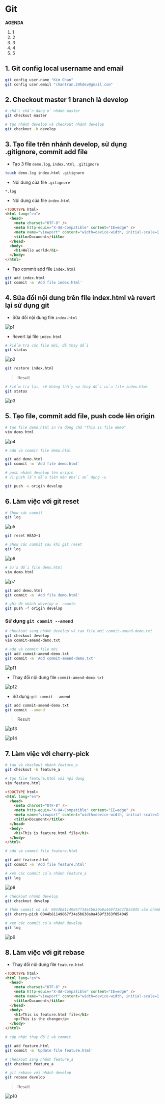 # Git

**AGENDA**

1. 1
2. 2
3. 3
4. 4
5. 5

## 1. Git config local username and email

```bash
git config user.name "Kim Chan"
git config user.email "chantran.24hdev@gmail.com"
```

## 2. Checkout master 1 branch là develop

```bash
# chắc chắn đang ở nhánh master
git checkout master

# tạo nhánh develop và checkout nhánh develop
git checkout -b develop
```

## 3. Tạo file trên nhánh develop, sử dụng .gitignore, commit add file

- Tạo 3 file `demo.log`, `index.html`, `.gitignore`

```bash
touch demo.log index.html .gitignore
```

- Nội dung của file `.gitignore`

```
*.log
```

- Nội dung của file `index.html`

```html
<!DOCTYPE html>
<html lang="en">
  <head>
    <meta charset="UTF-8" />
    <meta http-equiv="X-UA-Compatible" content="IE=edge" />
    <meta name="viewport" content="width=device-width, initial-scale=1.0" />
    <title>Document</title>
  </head>
  <body>
    <h1>Hello world</h1>
  </body>
</html>
```

- Tạo commit add file `index.html`

```bash
git add index.html
git commit -m 'Add file index.html'
```

## 4. Sửa đổi nội dung trên file index.html và revert lại sử dụng git

- Sửa đổi nội dung file `index.html`

![p1](img/1.png)

- Revert lại file `index.html`

```bash
# kiểm tra các file mới, đã thay đổi
git status
```

![p2](img/2.png)

```bash
git restore index.html
```

> Result

```bash
# kiểm tra lại, sẽ không thấy sự thay đổi của file index.html
git status
```

![p3](img/3.png)

## 5. Tạo file, commit add file, push code lên origin

```bash
# tạo file demo.html in ra dòng chữ "This is file demo"
vim demo.html
```

![p4](img/4.png)

```bash
# add và commit file demo.html

git add demo.html
git commit -m 'Add file demo.html'
```

```bash
# push nhánh develop lên origin
# vì push lần đầu tiên nên phải sử dụng -u

git push -u origin develop
```

## 6. Làm việc với git reset

```bash
# Show các commit
git log
```

![p5](img/5.png)

```bash
git reset HEAD~1
```

```bash
# Show các commit sau khi git reset
git log
```

![p6](img/6.png)

```bash
# Sửa đổi file demo.html
vim demo.html
```

![p7](img/7.png)

```bash
git add demo.html
git commit -m 'Add file demo.html'

# ghi đè nhánh develop ở remote
git push -f origin develop
```

### Sử dụng `git commit --amend`

```bash
# checkout sang nhánh develop và tạo file mới commit-amend-demo.txt
git checkout develop
vim commit-amend-demo.txt

# add và commit file mới
git add commit-amend-demo.txt
git commit -m 'Add commit-amend-demo.txt'
```

![p11](img/11.png)

- Thay đổi nội dung file `commit-amend-demo.txt`

![p12](img/12.png)

- Sử dụng `git commit --amend`

```bash
git add commit-amend-demo.txt
git commit --amend
```

> Result

![p13](img/13.png)

![p14](img/14.png)

## 7. Làm việc với cherry-pick

```bash
# taọ và checkout nhánh feature_a
git checkout -b feature_a

# tạo file feature.html với nội dung
vim feature.html
```

```html
<!DOCTYPE html>
<html lang="en">
  <head>
    <meta charset="UTF-8" />
    <meta http-equiv="X-UA-Compatible" content="IE=edge" />
    <meta name="viewport" content="width=device-width, initial-scale=1.0" />
    <title>Document</title>
  </head>
  <body>
    <h1>This is feature.html file</h1>
  </body>
</html>
```

```bash
# add và commit file feature.html

git add feature.html
git commit -m 'Add file feature.html'

# xem các commit của nhánh feature_a
git log
```

![p8](img/8.png)

```bash
# checkout nhánh develop
git checkout develop

# thêm commit có id: 0044b81149867f34e5b630a0a469f3363f854045 vào nhánh develop
git cherry-pick 0044b81149867f34e5b630a0a469f3363f854045

# xem các commit của nhánh develop
git log
```

![p9](img/9.png)

## 8. Làm việc với git rebase

- Thay đổi nội dung file `feature.html`

```html
<!DOCTYPE html>
<html lang="en">
  <head>
    <meta charset="UTF-8" />
    <meta http-equiv="X-UA-Compatible" content="IE=edge" />
    <meta name="viewport" content="width=device-width, initial-scale=1.0" />
    <title>Document</title>
  </head>
  <body>
    <h1>This is feature.html file</h1>
    <p>This is the change</p>
  </body>
</html>
```

```bash
# cập nhật thay đổi và commit

git add feature.html
git commit -m 'Update file feature.html'
```

```bash
# checkout sang nhánh feature_a
git checkout feature_a

# git rebase với nhánh develop
git rebase develop
```

> Result

![p10](img/10.png)
